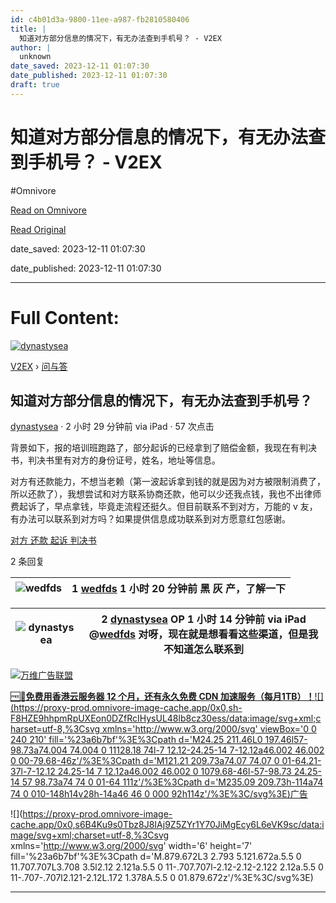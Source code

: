 ```yaml
---
id: c4b01d3a-9800-11ee-a987-fb2810580406
title: |
  知道对方部分信息的情况下，有无办法查到手机号？ - V2EX
author: |
  unknown
date_saved: 2023-12-11 01:07:30
date_published: 2023-12-11 01:07:30
draft: true
---
```


# 知道对方部分信息的情况下，有无办法查到手机号？ - V2EX
#Omnivore

[Read on Omnivore](https://omnivore.app/me/v-2-ex-18c5807cff8)

[Read Original](https://www.v2ex.com/t/999364)

date_saved: 2023-12-11 01:07:30

date_published: 2023-12-11 01:07:30

--- 

# Full Content: 

[![dynastysea](https://proxy-prod.omnivore-image-cache.app/0x0,sqItyca4MFly6zL2TE1IF6F3urzM_l3UPMcy60ufcWwQ/https://cdn.v2ex.com/avatar/b30b/b3c1/166468_large.png?m=1693877736)](https://www.v2ex.com/member/dynastysea)

[V2EX](https://www.v2ex.com/)  › [问与答](https://www.v2ex.com/go/qna)

## 知道对方部分信息的情况下，有无办法查到手机号？

[dynastysea](https://www.v2ex.com/member/dynastysea) · 2 小时 29 分钟前 via iPad · 57 次点击 

背景如下，报的培训班跑路了，部分起诉的已经拿到了赔偿金额，我现在有判决书，判决书里有对方的身份证号，姓名，地址等信息。

对方有还款能力，不想当老赖（第一波起诉拿到钱的就是因为对方被限制消费了，所以还款了），我想尝试和对方联系协商还款，他可以少还我点钱，我也不出律师费起诉了，早点拿钱，毕竟走流程还挺久。但目前联系不到对方，万能的 v 友，有办法可以联系到对方吗？如果提供信息成功联系到对方愿意红包感谢。

[ 对方](https://www.v2ex.com/tag/%E5%AF%B9%E6%96%B9)[ 还款](https://www.v2ex.com/tag/%E8%BF%98%E6%AC%BE)[ 起诉](https://www.v2ex.com/tag/%E8%B5%B7%E8%AF%89)[ 判决书](https://www.v2ex.com/tag/%E5%88%A4%E5%86%B3%E4%B9%A6)

2 条回复 

| ![wedfds](https://proxy-prod.omnivore-image-cache.app/0x0,s30fW77wY4rIUJIHEA1oOw789y1ydlFP1yE-xZUnKdoc/https://cdn.v2ex.com/avatar/9973/2871/375227_normal.png?m=1693493209) | 1 **[wedfds](https://www.v2ex.com/member/wedfds)** 1 小时 20 分钟前 黑 灰 产，了解一下 |
| ---------------------------------------------------------------------------------------------------------------------------------------------------------------------------- | ------------------------------------------------------------------------- |

| ![dynastysea](https://proxy-prod.omnivore-image-cache.app/0x0,seaTlACRooodiUOuun-kwjD6uNJfwQL88jawZ0bUDzP8/https://cdn.v2ex.com/avatar/b30b/b3c1/166468_normal.png?m=1693877736) | 2 **[dynastysea](https://www.v2ex.com/member/dynastysea)** OP 1 小时 14 分钟前 via iPad @[wedfds](https://www.v2ex.com/member/wedfds) 对呀，现在就是想看看这些渠道，但是我不知道怎么联系到 |
| -------------------------------------------------------------------------------------------------------------------------------------------------------------------------------- | ----------------------------------------------------------------------------------------------------------------------------------------------------------- |

[](https://wwads.cn/click/bait)[![万维广告联盟](https://proxy-prod.omnivore-image-cache.app/130x0,sXMDEc_fieduFEg65bgE5q0M-WnJY7xrrnLgP2J7wejU/https://cdn.wwads.cn/creatives/Yql3AXYBn0GEzlbroN8RsH16W4JLvMibTWD5Leww.png)](https://wwads.cn/click/bundle?code=BKQJbyvRORtxjVhgr2bBpMim0qtyRq)

[🆓🎁**免费用香港云服务器 12 个月，还有永久免费 CDN 加速服务（每月1TB）！**](https://wwads.cn/click/bundle?code=BKQJbyvRORtxjVhgr2bBpMim0qtyRq)[![](https://proxy-prod.omnivore-image-cache.app/0x0,sh-F8HZE9hhpmRpUXEon0DZfRcIHysUL48lb8cz30ess/data:image/svg+xml;charset=utf-8,%3Csvg xmlns='http://www.w3.org/2000/svg' viewBox='0 0 240 210' fill='%23a6b7bf'%3E%3Cpath d='M24.25 211.46L0 197.46l57-98.73a74.004 74.004 0 11128.18 74l-7 12.12-24.25-14 7-12.12a46.002 46.002 0 00-79.68-46z'/%3E%3Cpath d='M121.21 209.73a74.07 74.07 0 01-64.21-37l-7-12.12 24.25-14 7 12.12a46.002 46.002 0 1079.68-46l-57-98.73 24.25-14 57 98.73a74 74 0 01-64 111z'/%3E%3Cpath d='M235.09 209.73h-114a74 74 0 010-148h14v28h-14a46 46 0 000 92h114z'/%3E%3C/svg%3E)广告](https://wwads.cn/?utm%5Fsource=property-124&utm%5Fmedium=footer "点击了解万维广告联盟")

![](https://proxy-prod.omnivore-image-cache.app/0x0,s6B4Ku9s0Tbz8J8IAj9Z5ZYr1Y70JiMgEcy6L6eVK9sc/data:image/svg+xml;charset=utf-8,%3Csvg xmlns='http://www.w3.org/2000/svg' width='6' height='7' fill='%23a6b7bf'%3E%3Cpath d='M.879.672L3 2.793 5.121.672a.5.5 0 11.707.707L3.708 3.5l2.12 2.121a.5.5 0 11-.707.707l-2.12-2.12-2.122 2.12a.5.5 0 11-.707-.707l2.121-2.12L.172 1.378A.5.5 0 01.879.672z'/%3E%3C/svg%3E)

---

